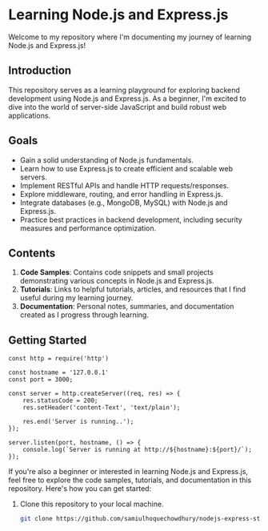 # Learning Node.js and Express.js

Welcome to my repository where I'm documenting my journey of learning Node.js and Express.js!

## Introduction

This repository serves as a learning playground for exploring backend development using Node.js and Express.js. As a beginner, I'm excited to dive into the world of server-side JavaScript and build robust web applications.

## Goals

- Gain a solid understanding of Node.js fundamentals.
- Learn how to use Express.js to create efficient and scalable web servers.
- Implement RESTful APIs and handle HTTP requests/responses.
- Explore middleware, routing, and error handling in Express.js.
- Integrate databases (e.g., MongoDB, MySQL) with Node.js and Express.js.
- Practice best practices in backend development, including security measures and performance optimization.

## Contents

1. **Code Samples**: Contains code snippets and small projects demonstrating various concepts in Node.js and Express.js.
2. **Tutorials**: Links to helpful tutorials, articles, and resources that I find useful during my learning journey.
3. **Documentation**: Personal notes, summaries, and documentation created as I progress through learning.

## Getting Started

```
const http = require('http')

const hostname = '127.0.0.1'
const port = 3000;

const server = http.createServer((req, res) => {
    res.statusCode = 200;
    res.setHeader('content-Text', 'text/plain');

    res.end('Server is running..');
});

server.listen(port, hostname, () => {
    console.log(`Server is running at http://${hostname}:${port}/`);
});
```

If you're also a beginner or interested in learning Node.js and Express.js, feel free to explore the code samples, tutorials, and documentation in this repository. Here's how you can get started:

1. Clone this repository to your local machine.
   ```bash
   git clone https://github.com/samiulhoquechowdhury/nodejs-express-starter.git
